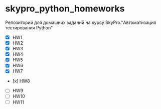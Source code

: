 # skypro_python_homeworks
Репозиторий для домашних заданий на курсу SkyPro."Автоматизация тестирования Python” <br>
- [x] HW1
- [x] HW2
- [x] HW3
- [x] HW4
- [x] HW5
- [x] HW6
- [x] HW7
- [х] HW8
- [ ] HW9
- [ ] HW10
- [ ] HW11
